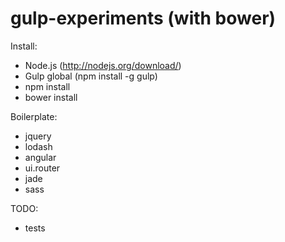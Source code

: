gulp-experiments (with bower)
================

Install:

- Node.js (http://nodejs.org/download/)
- Gulp global (npm install -g gulp)
- npm install
- bower install

Boilerplate:
- jquery
- lodash
- angular
- ui.router
- jade
- sass

TODO:

- tests
